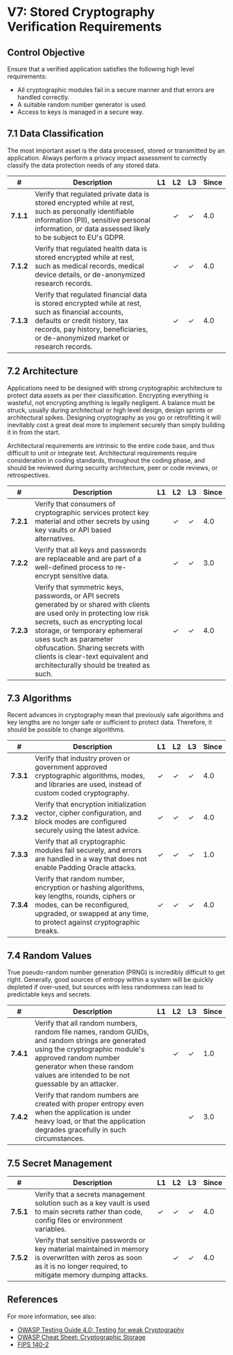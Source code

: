# V7: Stored Cryptography Verification Requirements

## Control Objective

Ensure that a verified application satisfies the following high level requirements:

* All cryptographic modules fail in a secure manner and that errors are handled correctly.
* A suitable random number generator is used.
* Access to keys is managed in a secure way.

## 7.1 Data Classification

The most important asset is the data processed, stored or transmitted by an application. Always perform a privacy impact assessment to correctly classify the data protection needs of any stored data.

| # | Description | L1 | L2 | L3 | Since |
| --- | --- | --- | --- | -- | -- |
| **7.1.1** | Verify that regulated private data is stored encrypted while at rest, such as personally identifiable information (PII), sensitive personal information, or data assessed likely to be subject to EU's GDPR. |  | ✓ | ✓ | 4.0 |
| **7.1.2** | Verify that regulated health data is stored encrypted while at rest, such as medical records, medical device details, or de-anonymized research records. |  | ✓ | ✓ | 4.0 |
| **7.1.3** | Verify that regulated financial data is stored encrypted while at rest, such as financial accounts, defaults or credit history, tax records, pay history, beneficiaries, or de-anonymized market or research records. |  | ✓ | ✓ | 4.0 |

## 7.2 Architecture

Applications need to be designed with strong cryptographic architecture to protect data assets as per their classification. Encrypting everything is wasteful, not encrypting anything is legally negligent. A balance must be struck, usually during architectual or high level design, design sprints or architectural spikes. Designing cryptography as you go or retrofitting it will inevitably cost a great deal more to implement securely than simply building it in from the start.

Architectural requirements are intrinsic to the entire code base, and thus difficult to unit or integrate test. Architectural requirements require consideration in coding standards, throughout the coding phase, and should be reviewed during security architecture, peer or code reviews, or retrospectives.

| # | Description | L1 | L2 | L3 | Since |
| --- | --- | --- | --- | -- | -- |
| **7.2.1** | Verify that consumers of cryptographic services protect key material and other secrets by using key vaults or API based alternatives. |  | ✓ | ✓ | 4.0 |
| **7.2.2** | Verify that all keys and passwords are replaceable and are part of a well-defined process to re-encrypt sensitive data. |  | ✓ | ✓ | 3.0 |
| **7.2.3** | Verify that symmetric keys, passwords, or API secrets generated by or shared with clients are used only in protecting low risk secrets, such as encrypting local storage, or temporary ephemeral uses such as parameter obfuscation. Sharing secrets with clients is clear-text equivalent and architecturally should be treated as such. |  | ✓ | ✓ | 4.0 |

## 7.3 Algorithms

Recent advances in cryptography mean that previously safe algorithms and key lengths are no longer safe or sufficient to protect data. Therefore, it should be possible to change algorithms.

| # | Description | L1 | L2 | L3 | Since |
| --- | --- | --- | --- | -- | -- |
| **7.3.1** | Verify that industry proven or government approved cryptographic algorithms, modes, and libraries are used, instead of custom coded cryptography. | ✓ | ✓ | ✓ | 4.0 |
| **7.3.2** | Verify that encryption initialization vector, cipher configuration, and block modes are configured securely using the latest advice. | ✓ | ✓ | ✓ | 4.0 |
| **7.3.3** | Verify that all cryptographic modules fail securely, and errors are handled in a way that does not enable Padding Oracle attacks. | ✓ | ✓ | ✓ | 1.0 |
| **7.3.4** | Verify that random number, encryption or hashing algorithms, key lengths, rounds, ciphers or modes, can be reconfigured, upgraded, or swapped at any time, to protect against cryptographic breaks. | ✓ | ✓ | ✓ | 4.0 |

## 7.4 Random Values

True pseudo-random number generation (PRNG) is incredibly difficult to get right. Generally, good sources of entropy within a system will be quickly depleted if over-used, but sources with less randomness can lead to predictable keys and secrets.

| # | Description | L1 | L2 | L3 | Since |
| --- | --- | --- | --- | -- | -- |
| **7.4.1** | Verify that all random numbers, random file names, random GUIDs, and random strings are generated using the cryptographic module's approved random number generator when these random values are intended to be not guessable by an attacker. |  | ✓ | ✓ | 1.0 |
| **7.4.2** | Verify that random numbers are created with proper entropy even when the application is under heavy load, or that the application degrades gracefully in such circumstances. |  |  | ✓ | 3.0 |

## 7.5 Secret Management

| # | Description | L1 | L2 | L3 | Since |
| --- | --- | --- | --- | -- | -- |
| **7.5.1** | Verify that a secrets management solution such as a key vault is used to main secrets rather than code, config files or environment variables. | ✓ | ✓ | ✓ | 4.0 |
| **7.5.2** | Verify that sensitive passwords or key material maintained in memory is overwritten with zeros as soon as it is no longer required, to mitigate memory dumping attacks. |  | ✓ | ✓ | 4.0 |

## References

For more information, see also:

* [OWASP Testing Guide 4.0: Testing for weak Cryptography](https://www.owasp.org/index.php/Testing_for_weak_Cryptography)
* [OWASP Cheat Sheet: Cryptographic Storage](https://www.owasp.org/index.php/Cryptographic_Storage_Cheat_Sheet)
* [FIPS 140-2](https://csrc.nist.gov/publications/detail/fips/140/2/final)
